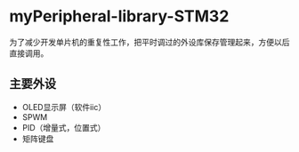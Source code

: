 # myPeripheral-library-STM32



为了减少开发单片机的重复性工作，把平时调过的外设库保存管理起来，方便以后直接调用。

## 主要外设

- OLED显示屏（软件iic）
- SPWM
- PID（增量式，位置式）
- 矩阵键盘

